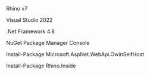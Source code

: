 Rhino v7

Visual Studio 2022

.Net Framework 4.8

NuGet Package Manager Console

Install-Package Microsoft.AspNet.WebApi.OwinSelfHost

Install-Package Rhino.Inside

